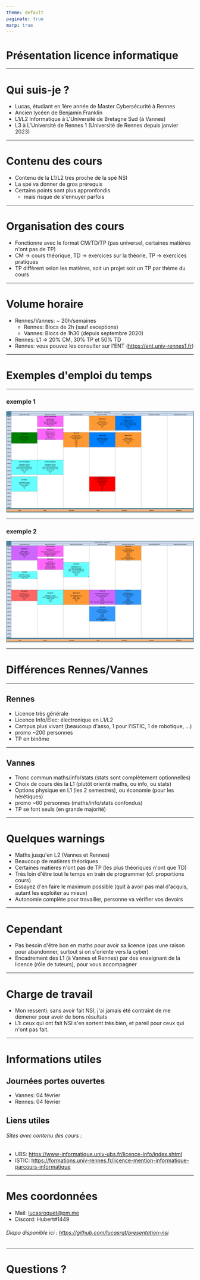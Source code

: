 ```yaml
---
theme: default
paginate: true
marp: true
---
```


# Présentation licence informatique

---

# Qui suis-je ?

 - Lucas, étudiant en 1ère année de Master Cybersécurité à Rennes
 - Ancien lycéen de Benjamin Franklin
 - L1/L2 Informatique à L'Université de Bretagne Sud (à Vannes)
 - L3 à L'Université de Rennes 1 (Université de Rennes depuis janvier 2023)

---

# Contenu des cours

 - Contenu de la L1/L2 très proche de la spé NSI
 - La spé va donner de gros prérequis
 - Certains points sont plus appronfondis
   - mais risque de s'ennuyer parfois

---

# Organisation des cours

 - Fonctionne avec le format CM/TD/TP (pas universel, certaines matières n'ont pas de TP)
 - CM -> cours théorique, TD -> exercices sur la théorie, TP -> exercices pratiques
 - TP diffèrent selon les matières, soit un projet soir un TP par thème du cours

---

# Volume horaire

 - Rennes/Vannes: ~ 20h/semaines
    - Rennes: Blocs de 2h (sauf exceptions)
    - Vannes: Blocs de 1h30 (depuis septembre 2020)
 - Rennes: L1 => 20% CM, 30% TP et 50% TD
 - Rennes: vous pouvez les consulter sur l'ENT (https://ent.univ-rennes1.fr)

---

# Exemples d'emploi du temps

---

### exemple 1
![](files/edt1.png)

---

### exemple 2
![](files/edt2.png)

---

# Différences Rennes/Vannes

---

## Rennes
 - Licence très générale
 - Licence Info/Elec: électronique en L1/L2
 - Campus plus vivant (beaucoup d'asso, 1 pour l'ISTIC, 1 de robotique, ...)
 - promo ~200 personnes
 - TP en binôme

---

## Vannes
 - Tronc commun maths/info/stats (stats sont complètement optionnelles)
 - Choix de cours dès la L1 (plutôt orienté maths, ou info, ou stats)
 - Options physique en L1 (les 2 semestres), ou économie (pour les hérétiques)
 - promo ~60 personnes (maths/info/stats confondus)
 - TP se font seuls (en grande majorité)

---

# Quelques warnings
 - Maths jusqu'en L2 (Vannes et Rennes)
 - Beaucoup de matières théoriques 
 - Certaines matières n'ont pas de TP (les plus théoriques n'ont que TD)
 - Très loin d'être tout le temps en train de programmer (cf. proportions cours)
 - Essayez d'en faire le maximum possible (quit à avoir pas mal d'acquis, autant les exploiter au mieux)
 - Autonomie complète pour travailler, personne va vérifier vos devoirs

---

# Cependant
 - Pas besoin d'être bon en maths pour avoir sa licence (pas une raison pour abandonner, surtout si on s'oriente vers la cyber)
 - Encadrement des L1 (à Vannes et Rennes) par des enseignant de la licence (rôle de tuteurs), pour vous accompagner
 
---

# Charge de travail 

 - Mon ressenti: sans avoir fait NSI, j'ai jamais été contraint de me démener pour avoir de bons résultats
 - L1: ceux qui ont fait NSI s'en sortent très bien, et pareil pour ceux qui n'ont pas fait.

---

# Informations utiles

## Journées portes ouvertes

  - Vannes: 04 février
  - Rennes: 04 février

## Liens utiles

###### Sites avec contenu des cours :
  
  - UBS: https://www-informatique.univ-ubs.fr/licence-info/index.shtml
  - ISTIC: https://formations.univ-rennes.fr/licence-mention-informatique-parcours-informatique


---

# Mes coordonnées

 - Mail: lucasroquet@pm.me
 - Discord: Hubert#1449 

###### Diapo disponible ici : https://github.com/lucasrqt/presentation-nsi

--- 

# Questions ?